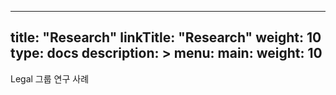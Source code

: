 
---
title: "Research"
linkTitle: "Research"
weight: 10
type: docs
description: >
menu:
  main:
    weight: 10
---

Legal 그룹 연구 사례

